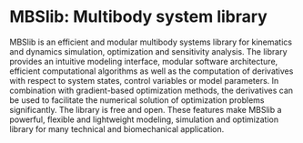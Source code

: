 # MBSlib: Multibody system library

MBSlib is an efficient and modular multibody systems library for kinematics and
dynamics simulation, optimization and sensitivity analysis. The library
provides an intuitive modeling interface, modular software architecture,
efficient computational algorithms as well as the computation of derivatives
with respect to system states, control variables or model parameters. In
combination with gradient-based optimization methods, the derivatives can be
used to facilitate the numerical solution of optimization problems significantly.
The library is free and open. These features make MBSlib a powerful, flexible
and lightweight modeling, simulation and optimization library for many technical
and biomechanical application.
